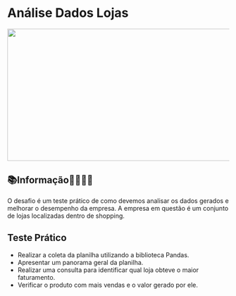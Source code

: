 # Análise Dados Lojas

<img src="https://th.bing.com/th/id/R.e30c594d92de61d8c728f6d7b2662f96?rik=tcpsuyWbwe4ktw&riu=http%3a%2f%2fwww.iberika.com.br%2fcascavel_jl_shopping%2fassets%2fshopping%2f1.jpg&ehk=sYddOYINpX1%2byB8SyNtVXcRuLqfquNMZ0dBUEwmU7dE%3d&risl=&pid=ImgRaw&r=0" width="900px" height="300px">


## 📚Informação👨‍🏫👩‍🎓
O desafio é um teste prático de como devemos analisar os dados gerados e melhorar o desempenho da empresa. A empresa em questão é um conjunto de lojas localizadas dentro de shopping.


## Teste Prático

- Realizar a coleta da planilha utilizando a biblioteca Pandas.
- Apresentar um panorama geral da planilha.
- Realizar uma consulta para identificar qual loja obteve o maior faturamento.
- Verificar o produto com mais vendas e o valor gerado por ele.
